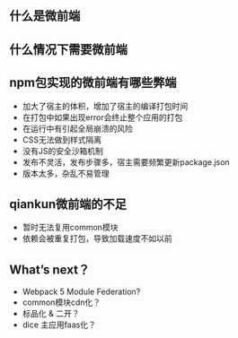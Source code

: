 ## 什么是微前端



## 什么情况下需要微前端



## npm包实现的微前端有哪些弊端

- 加大了宿主的体积，增加了宿主的编译打包时间
- 在打包中如果出现error会终止整个应用的打包
- 在运行中有引起全局崩溃的风险
- CSS无法做到样式隔离
- 没有JS的安全沙箱机制
- 发布不灵活，发布步骤多，宿主需要频繁更新package.json
- 版本太多，杂乱不易管理



## qiankun微前端的不足

- 暂时无法复用common模块
- 依赖会被重复打包，导致加载速度不如以前



## What’s next？

- Webpack 5 Module Federation?
- common模块cdn化？
- 标品化 & 二开？
- dice 主应用faas化？

